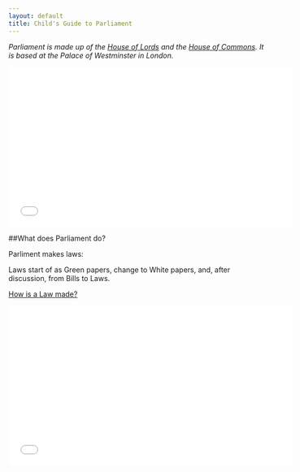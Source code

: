 ```yaml
---
layout: default
title: Child's Guide to Parliament
---
```


*Parliament is made up of the [House of Lords](lords.html) and the [House of Commons](commons.html). It is based at the Palace of Westminster in London.*


<iframe width="560" height="315" src="//www.youtube.com/embed/RAMbIz3Y2JA?list=PL03FFE1F0B34AA057" frameborder="0" allowfullscreen></iframe>


##What does Parliament do?



Parliment makes laws:

Laws start of as Green papers, change to White papers, and, after discussion, from Bills to Laws.

<a href="http://www.youtube.com/watch?v=1KFGt9M-j28" target="_blank">How is a Law made?</a>  
<iframe width="560" height="315" src="//www.youtube.com/embed/1KFGt9M-j28" frameborder="0" allowfullscreen></iframe>
